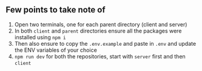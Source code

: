 ## Few points to take note of

1. Open two terminals, one for each parent directory (client and server)
2. In both `client` and `parent` directories ensure all the packages were installed using `npm i`
3. Then also ensure to copy the `.env.example` and paste in `.env` and update the ENV variables of your choice
4. `npm run dev` for both the repositories, start with `server` first and then `client`
